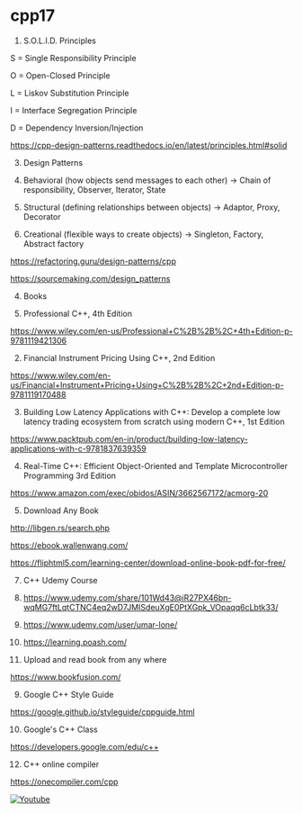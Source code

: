 # cpp17

1. S.O.L.I.D. Principles

S = Single Responsibility Principle

O = Open-Closed Principle

L = Liskov Substitution Principle

I = Interface Segregation Principle

D = Dependency Inversion/Injection

https://cpp-design-patterns.readthedocs.io/en/latest/principles.html#solid

3. Design Patterns

1. Behavioral (how objects send messages to each other) ->  Chain of responsibility, Observer, Iterator, State

2. Structural (defining relationships between objects) -> Adaptor, Proxy, Decorator

3. Creational (flexible ways to create objects) ->  Singleton, Factory, Abstract factory

https://refactoring.guru/design-patterns/cpp

https://sourcemaking.com/design_patterns

4. Books

1. Professional C++, 4th Edition

https://www.wiley.com/en-us/Professional+C%2B%2B%2C+4th+Edition-p-9781119421306

2. Financial Instrument Pricing Using C++, 2nd Edition

https://www.wiley.com/en-us/Financial+Instrument+Pricing+Using+C%2B%2B%2C+2nd+Edition-p-9781119170488

3. Building Low Latency Applications with C++: Develop a complete low latency trading ecosystem from scratch using modern C++, 1st Edition

https://www.packtpub.com/en-in/product/building-low-latency-applications-with-c-9781837639359

4. Real-Time C++: Efficient Object-Oriented and Template Microcontroller Programming 3rd Edition

https://www.amazon.com/exec/obidos/ASIN/3662567172/acmorg-20

5. Download Any Book

http://libgen.rs/search.php

https://ebook.wallenwang.com/

https://fliphtml5.com/learning-center/download-online-book-pdf-for-free/

7. C++ Udemy Course

1. https://www.udemy.com/share/101Wd43@iR27PX46bn-wqMG7ftLqtCTNC4eq2wD7JMISdeuXgE0PtXGpk_VOpaqq6cLbtk33/

2. https://www.udemy.com/user/umar-lone/

3. https://learning.poash.com/

8. Upload and read book from any where

https://www.bookfusion.com/

9. Google C++ Style Guide

https://google.github.io/styleguide/cppguide.html

10. Google's C++ Class

https://developers.google.com/edu/c++

12. C++ online compiler

https://onecompiler.com/cpp


[![Youtube](https://img.shields.io/badge/YouTube-red?style=for-the-badge&logo=youtube&logoColor=white)](https://www.youtube.com/@ShivMLinux)
